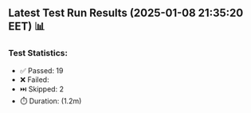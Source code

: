 ## Latest Test Run Results (2025-01-08 21:35:20 EET) 📊

### Test Statistics:
- ✅ Passed: 19
- ❌ Failed: 
- ⏭️ Skipped: 2
- ⏱️ Duration: (1.2m)
